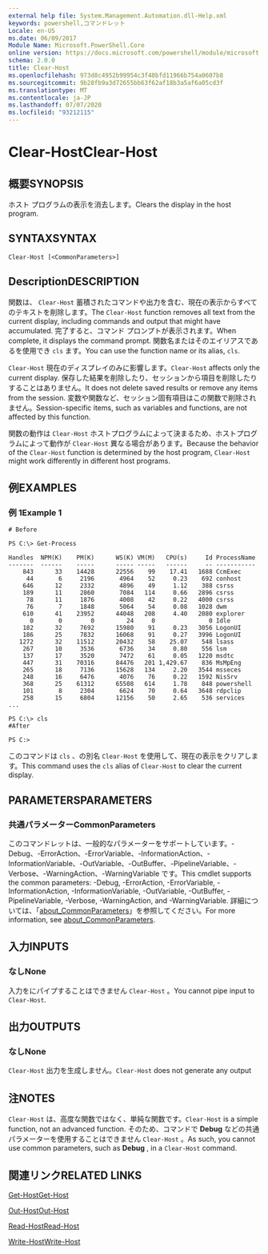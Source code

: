 ```yaml
---
external help file: System.Management.Automation.dll-Help.xml
keywords: powershell,コマンドレット
Locale: en-US
ms.date: 06/09/2017
Module Name: Microsoft.PowerShell.Core
online version: https://docs.microsoft.com/powershell/module/microsoft.powershell.core/functions/clear-host?view=powershell-5.1&WT.mc_id=ps-gethelp
schema: 2.0.0
title: Clear-Host
ms.openlocfilehash: 973d8c4952b99954c3f40bfd11966b754a0607b8
ms.sourcegitcommit: 9b28fb9a3d72655bb63f62af18b3a5af6a05cd3f
ms.translationtype: MT
ms.contentlocale: ja-JP
ms.lasthandoff: 07/07/2020
ms.locfileid: "93212115"
---
```

# <span data-ttu-id="33b29-103">Clear-Host</span><span class="sxs-lookup"><span data-stu-id="33b29-103">Clear-Host</span></span>

## <span data-ttu-id="33b29-104">概要</span><span class="sxs-lookup"><span data-stu-id="33b29-104">SYNOPSIS</span></span>

<span data-ttu-id="33b29-105">ホスト プログラムの表示を消去します。</span><span class="sxs-lookup"><span data-stu-id="33b29-105">Clears the display in the host program.</span></span>

## <span data-ttu-id="33b29-106">SYNTAX</span><span class="sxs-lookup"><span data-stu-id="33b29-106">SYNTAX</span></span>

```
Clear-Host [<CommonParameters>]
```

## <span data-ttu-id="33b29-107">Description</span><span class="sxs-lookup"><span data-stu-id="33b29-107">DESCRIPTION</span></span>

<span data-ttu-id="33b29-108">関数は、 `Clear-Host` 蓄積されたコマンドや出力を含む、現在の表示からすべてのテキストを削除します。</span><span class="sxs-lookup"><span data-stu-id="33b29-108">The `Clear-Host` function removes all text from the current display, including commands and output that might have accumulated.</span></span> <span data-ttu-id="33b29-109">完了すると、コマンド プロンプトが表示されます。</span><span class="sxs-lookup"><span data-stu-id="33b29-109">When complete, it displays the command prompt.</span></span> <span data-ttu-id="33b29-110">関数名またはそのエイリアスであるを使用でき `cls` ます。</span><span class="sxs-lookup"><span data-stu-id="33b29-110">You can use the function name or its alias, `cls`.</span></span>

<span data-ttu-id="33b29-111">`Clear-Host` 現在のディスプレイのみに影響します。</span><span class="sxs-lookup"><span data-stu-id="33b29-111">`Clear-Host` affects only the current display.</span></span> <span data-ttu-id="33b29-112">保存した結果を削除したり、セッションから項目を削除したりすることはありません。</span><span class="sxs-lookup"><span data-stu-id="33b29-112">It does not delete saved results or remove any items from the session.</span></span> <span data-ttu-id="33b29-113">変数や関数など、セッション固有項目はこの関数で削除されません。</span><span class="sxs-lookup"><span data-stu-id="33b29-113">Session-specific items, such as variables and functions, are not affected by this function.</span></span>

<span data-ttu-id="33b29-114">関数の動作は `Clear-Host` ホストプログラムによって決まるため、ホストプログラムによって動作が `Clear-Host` 異なる場合があります。</span><span class="sxs-lookup"><span data-stu-id="33b29-114">Because the behavior of the `Clear-Host` function is determined by the host program, `Clear-Host` might work differently in different host programs.</span></span>

## <span data-ttu-id="33b29-115">例</span><span class="sxs-lookup"><span data-stu-id="33b29-115">EXAMPLES</span></span>

### <span data-ttu-id="33b29-116">例 1</span><span class="sxs-lookup"><span data-stu-id="33b29-116">Example 1</span></span>

```
# Before

PS C:\> Get-Process

Handles  NPM(K)    PM(K)      WS(K) VM(M)   CPU(s)     Id ProcessName
-------  ------    -----      ----- -----   ------     -- -----------
    843      33    14428      22556    99    17.41   1688 CcmExec
     44       6     2196       4964    52     0.23    692 conhost
    646      12     2332       4896    49     1.12    388 csrss
    189      11     2860       7084   114     0.66   2896 csrss
     78      11     1876       4008    42     0.22   4000 csrss
     76       7     1848       5064    54     0.08   1028 dwm
    610      41    23952      44048   208     4.40   2080 explorer
      0       0        0         24     0               0 Idle
    182      32     7692      15980    91     0.23   3056 LogonUI
    186      25     7832      16068    91     0.27   3996 LogonUI
   1272      32    11512      20432    58    25.07    548 lsass
    267      10     3536       6736    34     0.80    556 lsm
    137      17     3520       7472    61     0.05   1220 msdtc
    447      31    70316      84476   201 1,429.67    836 MsMpEng
    265      18     7136      15628   134     2.20   3544 msseces
    248      16     6476       4076    76     0.22   1592 NisSrv
    368      25    61312      65508   614     1.78    848 powershell
    101       8     2304       6624    70     0.64   3648 rdpclip
    258      15     6804      12156    50     2.65    536 services
...

PS C:\> cls
#After

PS C:>
```

<span data-ttu-id="33b29-117">このコマンドは `cls` 、の別名 `Clear-Host` を使用して、現在の表示をクリアします。</span><span class="sxs-lookup"><span data-stu-id="33b29-117">This command uses the `cls` alias of `Clear-Host` to clear the current display.</span></span>

## <span data-ttu-id="33b29-118">PARAMETERS</span><span class="sxs-lookup"><span data-stu-id="33b29-118">PARAMETERS</span></span>

### <span data-ttu-id="33b29-119">共通パラメーター</span><span class="sxs-lookup"><span data-stu-id="33b29-119">CommonParameters</span></span>
<span data-ttu-id="33b29-120">このコマンドレットは、一般的なパラメーターをサポートしています。-Debug、-ErrorAction、-ErrorVariable、-InformationAction、-InformationVariable、-OutVariable、-OutBuffer、-PipelineVariable、-Verbose、-WarningAction、-WarningVariable です。</span><span class="sxs-lookup"><span data-stu-id="33b29-120">This cmdlet supports the common parameters: -Debug, -ErrorAction, -ErrorVariable, -InformationAction, -InformationVariable, -OutVariable, -OutBuffer, -PipelineVariable, -Verbose, -WarningAction, and -WarningVariable.</span></span> <span data-ttu-id="33b29-121">詳細については、「[about_CommonParameters](https://go.microsoft.com/fwlink/?LinkID=113216)」を参照してください。</span><span class="sxs-lookup"><span data-stu-id="33b29-121">For more information, see [about_CommonParameters](https://go.microsoft.com/fwlink/?LinkID=113216).</span></span>

## <span data-ttu-id="33b29-122">入力</span><span class="sxs-lookup"><span data-stu-id="33b29-122">INPUTS</span></span>

### <span data-ttu-id="33b29-123">なし</span><span class="sxs-lookup"><span data-stu-id="33b29-123">None</span></span>

<span data-ttu-id="33b29-124">入力をにパイプすることはできません `Clear-Host` 。</span><span class="sxs-lookup"><span data-stu-id="33b29-124">You cannot pipe input to `Clear-Host`.</span></span>

## <span data-ttu-id="33b29-125">出力</span><span class="sxs-lookup"><span data-stu-id="33b29-125">OUTPUTS</span></span>

### <span data-ttu-id="33b29-126">なし</span><span class="sxs-lookup"><span data-stu-id="33b29-126">None</span></span>

<span data-ttu-id="33b29-127">`Clear-Host` 出力を生成しません。</span><span class="sxs-lookup"><span data-stu-id="33b29-127">`Clear-Host` does not generate any output</span></span>

## <span data-ttu-id="33b29-128">注</span><span class="sxs-lookup"><span data-stu-id="33b29-128">NOTES</span></span>

<span data-ttu-id="33b29-129">`Clear-Host` は、高度な関数ではなく、単純な関数です。</span><span class="sxs-lookup"><span data-stu-id="33b29-129">`Clear-Host` is a simple function, not an advanced function.</span></span> <span data-ttu-id="33b29-130">そのため、コマンドで **Debug** などの共通パラメーターを使用することはできません `Clear-Host` 。</span><span class="sxs-lookup"><span data-stu-id="33b29-130">As such, you cannot use common parameters, such as **Debug** , in a `Clear-Host` command.</span></span>

## <span data-ttu-id="33b29-131">関連リンク</span><span class="sxs-lookup"><span data-stu-id="33b29-131">RELATED LINKS</span></span>

[<span data-ttu-id="33b29-132">Get-Host</span><span class="sxs-lookup"><span data-stu-id="33b29-132">Get-Host</span></span>](../Microsoft.PowerShell.Utility/Get-Host.md)

[<span data-ttu-id="33b29-133">Out-Host</span><span class="sxs-lookup"><span data-stu-id="33b29-133">Out-Host</span></span>](Out-Host.md)

[<span data-ttu-id="33b29-134">Read-Host</span><span class="sxs-lookup"><span data-stu-id="33b29-134">Read-Host</span></span>](../Microsoft.PowerShell.Utility/Read-Host.md)

[<span data-ttu-id="33b29-135">Write-Host</span><span class="sxs-lookup"><span data-stu-id="33b29-135">Write-Host</span></span>](../Microsoft.PowerShell.Utility/Write-Host.md)

